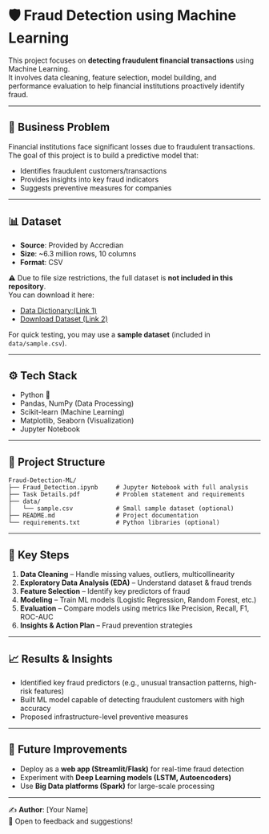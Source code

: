 # 🛡️ Fraud Detection using Machine Learning

This project focuses on **detecting fraudulent financial transactions** using Machine Learning.  
It involves data cleaning, feature selection, model building, and performance evaluation to help financial institutions proactively identify fraud.  

---

## 📌 Business Problem
Financial institutions face significant losses due to fraudulent transactions.  
The goal of this project is to build a predictive model that:  
- Identifies fraudulent customers/transactions  
- Provides insights into key fraud indicators  
- Suggests preventive measures for companies  

---

## 📊 Dataset
- **Source**: Provided by Accredian  
- **Size**: ~6.3 million rows, 10 columns  
- **Format**: CSV  

⚠️ Due to file size restrictions, the full dataset is **not included in this repository**.  
You can download it here:  
- [Data Dictionary:(Link 1)]([https://drive.google.com/uc?id=1VQ-HAm0oHbv0GmDKP2iqqFNc5aI91OLn&export=download](https://drive.google.com/uc?id=1VQ-HAm0oHbv0GmDKP2iqqFNc5aI91OLn&export=download))  
- [Download Dataset (Link 2)](https://drive.google.com/uc?export=download&confirm=6gh6&id=1VNpyNkGxHdskfdTNRSjjyNa5qC9u0JyV)  

For quick testing, you may use a **sample dataset** (included in `data/sample.csv`).  

---

## ⚙️ Tech Stack
- Python 🐍  
- Pandas, NumPy (Data Processing)  
- Scikit-learn (Machine Learning)  
- Matplotlib, Seaborn (Visualization)  
- Jupyter Notebook  

---

## 📂 Project Structure
```
Fraud-Detection-ML/
├── Fraud_Detection.ipynb     # Jupyter Notebook with full analysis
├── Task Details.pdf          # Problem statement and requirements
├── data/
│   └── sample.csv            # Small sample dataset (optional)
├── README.md                 # Project documentation
└── requirements.txt          # Python libraries (optional)
```

---

## 🚀 Key Steps
1. **Data Cleaning** – Handle missing values, outliers, multicollinearity  
2. **Exploratory Data Analysis (EDA)** – Understand dataset & fraud trends  
3. **Feature Selection** – Identify key predictors of fraud  
4. **Modeling** – Train ML models (Logistic Regression, Random Forest, etc.)  
5. **Evaluation** – Compare models using metrics like Precision, Recall, F1, ROC-AUC  
6. **Insights & Action Plan** – Fraud prevention strategies  

---

## 📈 Results & Insights
- Identified key fraud predictors (e.g., unusual transaction patterns, high-risk features)  
- Built ML model capable of detecting fraudulent customers with high accuracy  
- Proposed infrastructure-level preventive measures  

---

## 🔮 Future Improvements
- Deploy as a **web app (Streamlit/Flask)** for real-time fraud detection  
- Experiment with **Deep Learning models (LSTM, Autoencoders)**  
- Use **Big Data platforms (Spark)** for large-scale processing  

---

✍️ **Author**: [Your Name]  
📌 Open to feedback and suggestions!  
